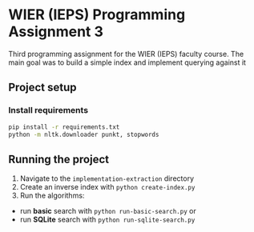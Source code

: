 # WIER (IEPS) Programming Assignment 3
Third programming assignment for the WIER (IEPS) faculty course. 
The main goal was to build a simple index and implement querying against it

## Project setup


### Install requirements

```bash
pip install -r requirements.txt
python -m nltk.downloader punkt, stopwords
```

## Running the project
1. Navigate to the `implementation-extraction` directory
2. Create an inverse index with `python create-index.py`
3. Run the algorithms:
- run **basic** search with `python run-basic-search.py` or
- run **SQLite** search with `python run-sqlite-search.py`